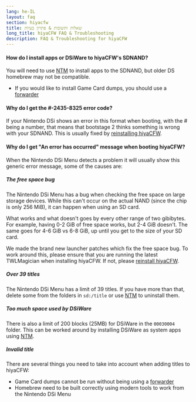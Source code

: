 ```yaml
---
lang: he-IL
layout: faq
section: hiyacfw
title: שאלות ותשובות & פתרון בעיות
long_title: hiyaCFW FAQ & Troubleshooting
description: FAQ & Troubleshooting for hiyaCFW
---
```


#### How do I install apps or DSiWare to hiyaCFW's SDNAND?
You will need to use [NTM](https://github.com/Epicpkmn11/NTM/releases/latest) to install apps to the SDNAND, but older DS homebrew may not be compatible.
- If you would like to install Game Card dumps, you should use a [forwarder](../ds-index/forwarders)

#### Why do I get the #-2435-8325 error code?
If your Nintendo DSi shows an error in this format when booting, with the # being a number, that means that bootstage 2 thinks something is wrong with your SDNAND. This is usually fixed by [reinstalling hiyaCFW](installing).

#### Why do I get "An error has occurred" message when booting hiyaCFW?
When the Nintendo DSi Menu detects a problem it will usually show this generic error message, some of the causes are:

##### The free space bug
The Nintendo DSi Menu has a bug when checking the free space on large storage devices. While this can't occur on the actual NAND (since the chip is only 256 MiB), it can happen when using an SD card.

What works and what doesn't goes by every other range of two gibibytes. For example, having 0-2 GiB of free space works, but 2-4 GiB doesn't. The same goes for 4-6 GiB vs 6-8 GiB, up until you get to the size of your SD card.

We made the brand new launcher patches which fix the free space bug. To work around this, please ensure that you are running the latest TWLMagician when installing hiyaCFW. If not, please [reinstall hiyaCFW](installing).

##### Over 39 titles
The Nintendo DSi Menu has a limit of 39 titles. If you have more than that, delete some from the folders in `sd:/title` or use [NTM](https://github.com/Epicpkmn11/NTM/releases/latest) to uninstall them.

##### Too much space used by DSiWare
There is also a limit of 200 blocks (25MB) for DSiWare in the `00030004` folder. This can be worked around by installing DSiWare as system apps using [NTM](https://github.com/Epicpkmn11/NTM/releases/latest).

##### Invalid title
There are several things you need to take into account when adding titles to hiyaCFW:
- Game Card dumps cannot be run without being using a [forwarder](../ds-index/forwarders)
- Homebrew need to be built correctly using modern tools to work from the Nintendo DSi Menu
